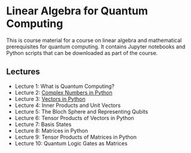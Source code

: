 # Linear Algebra for Quantum Computing
This is course material for a course on linear algebra and mathematical prerequisites for quantum computing. It contains Jupyter notebooks and Python scripts that can be downloaded as part of the course. 

## Lectures

- Lecture 1: What is Quantum Computing?
- Lecture 2: [Complex Numbers in Python](https://github.com/The-Singularity-Research/linear_algebra_for_quantum_computing/blob/master/lecture_2_complex_numbers.ipynb)
- Lecture 3: [Vectors in Python](https://github.com/The-Singularity-Research/linear_algebra_for_quantum_computing/blob/master/lecture_3_vectors.ipynb)
- Lecture 4: Inner Products and Unit Vectors
- Lecture 5: The Bloch Sphere and Representing Qubits
- Lecture 6: Tensor Products of Vectors in Python
- Lecture 7: Basis States
- Lecture 8: Matrices in Python
- Lecture 9: Tensor Products of Matrices in Python
- Lecture 10: Quantum Logic Gates as Matrices

